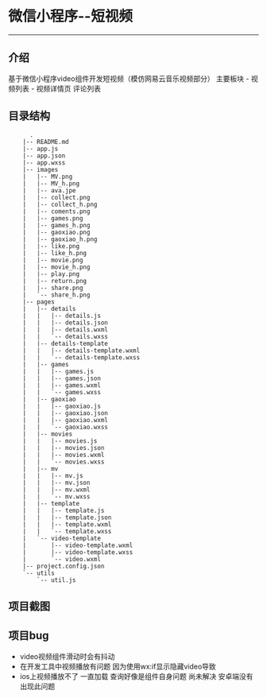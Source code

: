 # 微信小程序--短视频
---

## 介绍
  基于微信小程序video组件开发短视频（模仿网易云音乐视频部分）
  主要板块
    - 视频列表
    - 视频详情页 评论列表
## 目录结构
		  .
		|-- README.md
		|-- app.js
		|-- app.json
		|-- app.wxss
		|-- images
		|   |-- MV.png
		|   |-- MV_h.png
		|   |-- ava.jpe
		|   |-- collect.png
		|   |-- collect_h.png
		|   |-- coments.png
		|   |-- games.png
		|   |-- games_h.png
		|   |-- gaoxiao.png
		|   |-- gaoxiao_h.png
		|   |-- like.png
		|   |-- like_h.png
		|   |-- movie.png
		|   |-- movie_h.png
		|   |-- play.png
		|   |-- return.png
		|   |-- share.png
		|   `-- share_h.png
		|-- pages
		|   |-- details
		|   |   |-- details.js
		|   |   |-- details.json
		|   |   |-- details.wxml
		|   |   `-- details.wxss
		|   |-- details-template
		|   |   |-- details-template.wxml
		|   |   `-- details-template.wxss
		|   |-- games
		|   |   |-- games.js
		|   |   |-- games.json
		|   |   |-- games.wxml
		|   |   `-- games.wxss
		|   |-- gaoxiao
		|   |   |-- gaoxiao.js
		|   |   |-- gaoxiao.json
		|   |   |-- gaoxiao.wxml
		|   |   `-- gaoxiao.wxss
		|   |-- movies
		|   |   |-- movies.js
		|   |   |-- movies.json
		|   |   |-- movies.wxml
		|   |   `-- movies.wxss
		|   |-- mv
		|   |   |-- mv.js
		|   |   |-- mv.json
		|   |   |-- mv.wxml
		|   |   `-- mv.wxss
		|   |-- template
		|   |   |-- template.js
		|   |   |-- template.json
		|   |   |-- template.wxml
		|   |   `-- template.wxss
		|   `-- video-template
		|       |-- video-template.wxml
		|       |-- video-template.wxss
		|       `-- video.wxml
		|-- project.config.json
		`-- utils
		    `-- util.js
## 项目截图
  
## 项目bug 
  - video视频组件滑动时会有抖动 
  - 在开发工具中视频播放有问题 因为使用wx:if显示隐藏video导致 
  - ios上视频播放不了 一直加载 查询好像是组件自身问题 尚未解决 安卓端没有出现此问题
